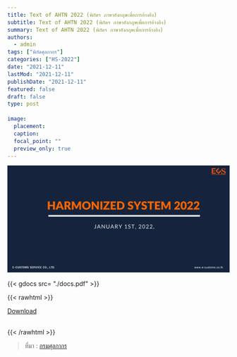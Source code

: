 ```yaml
---
title: Text of AHTN 2022 (พิกัดฯ ภาษาอังกฤษเพื่อการอ้างอิง)
subtitle: Text of AHTN 2022 (พิกัดฯ ภาษาอังกฤษเพื่อการอ้างอิง)
summary: Text of AHTN 2022 (พิกัดฯ ภาษาอังกฤษเพื่อการอ้างอิง)
authors:
  - admin
tags: ["พิกัดศุลกากร"]
categories: ["HS-2022"]
date: "2021-12-11"
lastMod: "2021-12-11"
publishDate: "2021-12-11"
featured: false
draft: false
type: post

image:
  placement:
  caption:
  focal_point: ""
  preview_only: true
---
```


![](featured.png)

{{< gdocs src= "./docs.pdf" >}}

{{< rawhtml >}}
<br>

<div class="article-tags">
<a class="badge badge-danger" href="./docs.pdf" target="_blank" id="download_files_new">Download</a>

</div>
<br>

{{< /rawhtml >}}


> ที่มา : [กรมศุลกากร](https://www.customs.go.th/cont_strc_simple_with_date.php?current_id=142329324146505e4e464b46464b48)
